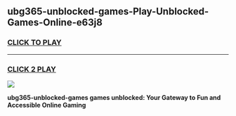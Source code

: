 
## ubg365-unblocked-games-Play-Unblocked-Games-Online-e63j8
<h3>
<a href="https://premium76.site?title=ubg365-unblocked-games&ref=25A">CLICK TO PLAY</a></h3>
<hr>

<h3>
<a href="https://premium76.site?title=ubg365-unblocked-games&ref=25A">CLICK 2 PLAY</a>
  
</h3>

<a href="https://premium76.site?title=ubg365-unblocked-games&ref=25A"><img src="https://clearcache.store/games.png"></a>


**ubg365-unblocked-games games unblocked: Your Gateway to Fun and Accessible Online Gaming**
